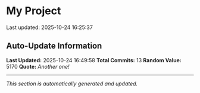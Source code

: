 # My Project


Last updated: 2025-10-24 16:25:37













## Auto-Update Information

**Last Updated:** 2025-10-24 16:49:58
**Total Commits:** 13
**Random Value:** 5170
**Quote:** _Another one!_

---
_This section is automatically generated and updated._